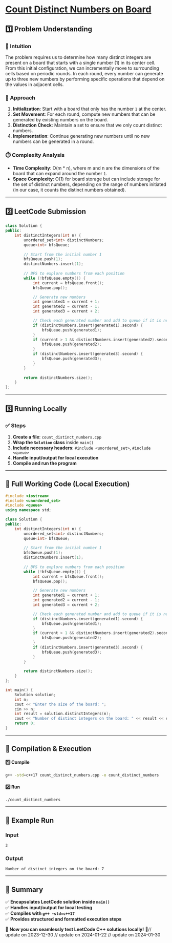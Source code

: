 # **[Count Distinct Numbers on Board](https://leetcode.com/problems/count-distinct-numbers-on-board/description/)**  

## **1️⃣ Problem Understanding**  
### **📌 Intuition**  
The problem requires us to determine how many distinct integers are present on a board that starts with a single number (1) in its center cell. From this initial configuration, we can incrementally move to surrounding cells based on periodic rounds. In each round, every number can generate up to three new numbers by performing specific operations that depend on the values in adjacent cells.

### **🚀 Approach**  
1. **Initialization**: Start with a board that only has the number `1` at the center.
2. **Set Movement**: For each round, compute new numbers that can be generated by existing numbers on the board.
3. **Distinction Check**: Maintain a set to ensure that we only count distinct numbers.
4. **Implementation**: Continue generating new numbers until no new numbers can be generated in a round.

### **⏱️ Complexity Analysis**  
- **Time Complexity**: O(m * n), where m and n are the dimensions of the board that can expand around the number `1`.
- **Space Complexity**: O(1) for board storage but can include storage for the set of distinct numbers, depending on the range of numbers initiated (in our case, it counts the distinct numbers obtained).  

---  

## **2️⃣ LeetCode Submission**  
```cpp
class Solution {
public:
    int distinctIntegers(int n) {
        unordered_set<int> distinctNumbers;
        queue<int> bfsQueue;
        
        // Start from the initial number 1
        bfsQueue.push(1);
        distinctNumbers.insert(1);
        
        // BFS to explore numbers from each position
        while (!bfsQueue.empty()) {
            int current = bfsQueue.front();
            bfsQueue.pop();

            // Generate new numbers
            int generated1 = current + 1;
            int generated2 = current - 1;
            int generated3 = current + 2;

            // Check each generated number and add to queue if it is new
            if (distinctNumbers.insert(generated1).second) {
                bfsQueue.push(generated1);
            }
            if (current > 1 && distinctNumbers.insert(generated2).second) { // Ensure not generating negative numbers
                bfsQueue.push(generated2);
            }
            if (distinctNumbers.insert(generated3).second) {
                bfsQueue.push(generated3);
            }
        }
        
        return distinctNumbers.size();
    }
};
```  

---  

## **3️⃣ Running Locally**  
### **✅ Steps**  
1. **Create a file**: `count_distinct_numbers.cpp`  
2. **Wrap the `Solution` class** inside `main()`  
3. **Include necessary headers**: `#include <unordered_set>`, `#include <queue>`  
4. **Handle input/output for local execution**  
5. **Compile and run the program**  

---  

## **📝 Full Working Code (Local Execution)**  
```cpp
#include <iostream>
#include <unordered_set>
#include <queue>
using namespace std;

class Solution {
public:
    int distinctIntegers(int n) {
        unordered_set<int> distinctNumbers;
        queue<int> bfsQueue;
        
        // Start from the initial number 1
        bfsQueue.push(1);
        distinctNumbers.insert(1);
        
        // BFS to explore numbers from each position
        while (!bfsQueue.empty()) {
            int current = bfsQueue.front();
            bfsQueue.pop();

            // Generate new numbers
            int generated1 = current + 1;
            int generated2 = current - 1;
            int generated3 = current + 2;

            // Check each generated number and add to queue if it is new
            if (distinctNumbers.insert(generated1).second) {
                bfsQueue.push(generated1);
            }
            if (current > 1 && distinctNumbers.insert(generated2).second) { // Ensure not generating negative numbers
                bfsQueue.push(generated2);
            }
            if (distinctNumbers.insert(generated3).second) {
                bfsQueue.push(generated3);
            }
        }
        
        return distinctNumbers.size();
    }
};

int main() {
    Solution solution;
    int n;
    cout << "Enter the size of the board: ";
    cin >> n;
    int result = solution.distinctIntegers(n);
    cout << "Number of distinct integers on the board: " << result << endl;
    return 0;
}
```  

---  

## **🔧 Compilation & Execution**  
#### **1️⃣ Compile**  
```bash
g++ -std=c++17 count_distinct_numbers.cpp -o count_distinct_numbers
```  

#### **2️⃣ Run**  
```bash
./count_distinct_numbers
```  

---  

## **🎯 Example Run**  
### **Input**  
```
3
```  
### **Output**  
```
Number of distinct integers on the board: 7
```  

---  

## **📌 Summary**  
✅ **Encapsulates LeetCode solution inside `main()`**  
✅ **Handles input/output for local testing**  
✅ **Compiles with `g++ -std=c++17`**  
✅ **Provides structured and formatted execution steps**  

🚀 **Now you can seamlessly test LeetCode C++ solutions locally!** 🚀// update on 2023-12-30
// update on 2024-01-22
// update on 2024-01-30
